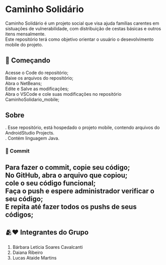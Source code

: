 # Caminho Solidário 

Caminho Solidário é um projeto social que visa ajuda famílias carentes em sistuações de vulnerabilidade, com distribuição de cestas básicas e outros itens mensalmente. <br>
Este repositório terá como objetivo orientar o usuário o desevolvimento mobile do projeto.<br>

## 🚀 Começando
Acesse o Code do repositório;<br>
Baixe os arquivos do repositório;<br>
Abra o NetBeans;<br>
Edite e Salve as modificações;<br>
Abra o VSCode e cole suas modificações no repositório CaminhoSolidario_mobile;<br>


## Sobre
  . Esse repositório, está hospedado o projeto mobile, contendo arquivos do AndroidStudio Projects. <br>
  . Contém linguagem Java. <br>
  
### 🔧 Commit
Para fazer o commit, copie seu código;<br>
No GitHub, abra o arquivo que copiou;<br>
cole o seu código funcional;<br>
Faça o push e espere administrador verificar o seu código;<br>
E repita até fazer todos os pushs de seus códigos;<br>
---

## 🫂❤️ Integrantes do Grupo
1. Bárbara Letícia Soares Cavalcanti
2. Daiana Ribeiro
3. Lucas Ataide Martins
